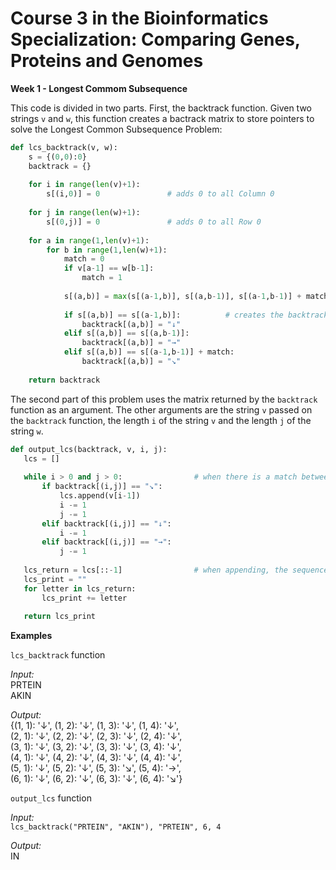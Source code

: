 # Course 3 in the Bioinformatics Specialization: Comparing Genes, Proteins and Genomes

**Week 1 - Longest Commom Subsequence**

This code is divided in two parts. First, the backtrack function. Given two strings `v` and `w`, this function creates a bactrack matrix to store pointers to solve the Longest Common Subsequence Problem:

```python
def lcs_backtrack(v, w):
    s = {(0,0):0}
    backtrack = {}
    
    for i in range(len(v)+1):
        s[(i,0)] = 0               # adds 0 to all Column 0
    
    for j in range(len(w)+1):
        s[(0,j)] = 0               # adds 0 to all Row 0
   
    for a in range(1,len(v)+1):
        for b in range(1,len(w)+1):
            match = 0
            if v[a-1] == w[b-1]:
                match = 1
                
            s[(a,b)] = max(s[(a-1,b)], s[(a,b-1)], s[(a-1,b-1)] + match)      # fills the s matrix with the max possible values based on wheter the letters analyzed are matches
            
            if s[(a,b)] == s[(a-1,b)]:          # creates the backtrack matrix based on the values on the s matrix
                backtrack[(a,b)] = "↓" 
            elif s[(a,b)] == s[(a,b-1)]:
                backtrack[(a,b)] = "→" 
            elif s[(a,b)] == s[(a-1,b-1)] + match:
                backtrack[(a,b)] = "↘" 
                
    return backtrack
 ```
 
 The second part of this problem uses the matrix returned by the `backtrack` function as an argument. The other arguments are the string `v` passed on the `backtrack` function, the length `i` of the string `v` and the length `j` of the string `w`.
 
 ```python
 def output_lcs(backtrack, v, i, j):
    lcs = []
    
    while i > 0 and j > 0:                # when there is a match between the letters of the two strings, this letter is appended to the lcs
        if backtrack[(i,j)] == "↘":
            lcs.append(v[i-1])
            i -= 1
            j -= 1
        elif backtrack[(i,j)] == "↓":
            i -= 1
        elif backtrack[(i,j)] == "→":
            j -= 1
    
    lcs_return = lcs[::-1]                # when appending, the sequence will be backwards, so it is necessary to invert it
    lcs_print = ""
    for letter in lcs_return:
        lcs_print += letter
        
    return lcs_print
 ```

**Examples**

```lcs_backtrack``` function

*Input:*\
PRTEIN\
AKIN

*Output:*\
{(1, 1): '↓',
 (1, 2): '↓',
 (1, 3): '↓',
 (1, 4): '↓',\
 (2, 1): '↓',
 (2, 2): '↓',
 (2, 3): '↓',
 (2, 4): '↓',\
 (3, 1): '↓',
 (3, 2): '↓',
 (3, 3): '↓',
 (3, 4): '↓',\
 (4, 1): '↓',
 (4, 2): '↓',
 (4, 3): '↓',
 (4, 4): '↓',\
 (5, 1): '↓',
 (5, 2): '↓',
 (5, 3): '↘',
 (5, 4): '→',\
 (6, 1): '↓',
 (6, 2): '↓',
 (6, 3): '↓',
 (6, 4): '↘'}
 
 
 ```output_lcs``` function
 
 *Input:*\
 ```lcs_backtrack("PRTEIN", "AKIN"), "PRTEIN", 6, 4```
 
 *Output:*\
 IN
 


 
 
 
  
